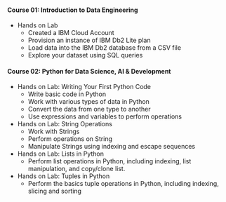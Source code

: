 #### Course 01: Introduction to Data Engineering
- Hands on Lab
  - Created a IBM Cloud Account
  - Provision an instance of IBM Db2 Lite plan
  - Load data into the IBM Db2 database from a CSV file
  - Explore your dataset using SQL queries

#### Course 02: Python for Data Science, AI & Development
- Hands on Lab: Writing Your First Python Code
  - Write basic code in Python
  - Work with various types of data in Python
  - Convert the data from one type to another
  - Use expressions and variables to perform operations
- Hands on Lab: String Operations
  - Work with Strings
  - Perform operations on String
  - Manipulate Strings using indexing and escape sequences
- Hands on Lab: Lists in Python
  - Perform list operations in Python, including indexing, list manipulation, and copy/clone list.
- Hands on Lab: Tuples in Python
  - Perform the basics tuple operations in Python, including indexing, slicing and sorting
